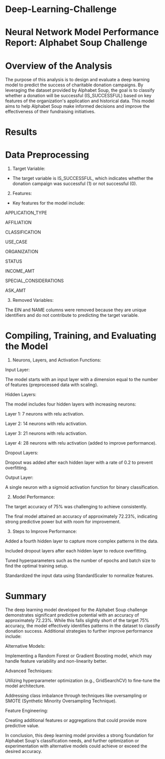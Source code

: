 # Deep-Learning-Challenge

# Neural Network Model Performance Report: Alphabet Soup Challenge

# Overview of the Analysis

The purpose of this analysis is to design and evaluate a deep learning model to predict the success of charitable donation campaigns. By leveraging the dataset provided by Alphabet Soup, the goal is to classify whether a donation will be successful (IS_SUCCESSFUL) based on key features of the organization's application and historical data. This model aims to help Alphabet Soup make informed decisions and improve the effectiveness of their fundraising initiatives.

# Results

# Data Preprocessing

1. Target Variable:

 - The target variable is IS_SUCCESSFUL, which indicates whether the donation campaign 
   was successful (1) or not successful (0).

2. Features:

- Key features for the model include:

APPLICATION_TYPE

AFFILIATION

CLASSIFICATION

USE_CASE

ORGANIZATION

STATUS

INCOME_AMT

SPECIAL_CONSIDERATIONS

ASK_AMT

3. Removed Variables:

The EIN and NAME columns were removed because they are unique identifiers and do not contribute to predicting the target variable.

# Compiling, Training, and Evaluating the Model

1. Neurons, Layers, and Activation Functions:

Input Layer:

The model starts with an input layer with a dimension equal to the number of features (preprocessed data with scaling).

Hidden Layers:

The model includes four hidden layers with increasing neurons:

Layer 1: 7 neurons with relu activation.

Layer 2: 14 neurons with relu activation.

Layer 3: 21 neurons with relu activation.

Layer 4: 28 neurons with relu activation (added to improve performance).

Dropout Layers:

Dropout was added after each hidden layer with a rate of 0.2 to prevent overfitting.

Output Layer:

A single neuron with a sigmoid activation function for binary classification.

2. Model Performance:

The target accuracy of 75% was challenging to achieve consistently.

The final model attained an accuracy of approximately 72.23%, indicating strong predictive power but with room for improvement.

3. Steps to Improve Performance:

Added a fourth hidden layer to capture more complex patterns in the data.

Included dropout layers after each hidden layer to reduce overfitting.

Tuned hyperparameters such as the number of epochs and batch size to find the optimal training setup.

Standardized the input data using StandardScaler to normalize features.

# Summary

The deep learning model developed for the Alphabet Soup challenge demonstrates significant predictive potential with an accuracy of approximately 72.23%. While this falls slightly short of the target 75% accuracy, the model effectively identifies patterns in the dataset to classify donation success. Additional strategies to further improve performance include:

Alternative Models:

Implementing a Random Forest or Gradient Boosting model, which may handle feature variability and non-linearity better.

Advanced Techniques:

Utilizing hyperparameter optimization (e.g., GridSearchCV) to fine-tune the model architecture.

Addressing class imbalance through techniques like oversampling or SMOTE (Synthetic Minority Oversampling Technique).

Feature Engineering:

Creating additional features or aggregations that could provide more predictive value.

In conclusion, this deep learning model provides a strong foundation for Alphabet Soup's classification needs, and further optimization or experimentation with alternative models could achieve or exceed the desired accuracy.
